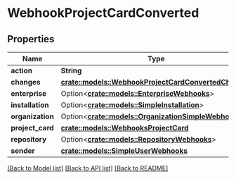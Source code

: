 # WebhookProjectCardConverted

## Properties

Name | Type | Description | Notes
------------ | ------------- | ------------- | -------------
**action** | **String** |  | 
**changes** | [**crate::models::WebhookProjectCardConvertedChanges**](webhook_project_card_converted_changes.md) |  | 
**enterprise** | Option<[**crate::models::EnterpriseWebhooks**](enterprise-webhooks.md)> |  | [optional]
**installation** | Option<[**crate::models::SimpleInstallation**](simple-installation.md)> |  | [optional]
**organization** | Option<[**crate::models::OrganizationSimpleWebhooks**](organization-simple-webhooks.md)> |  | [optional]
**project_card** | [**crate::models::WebhooksProjectCard**](webhooks_project_card.md) |  | 
**repository** | Option<[**crate::models::RepositoryWebhooks**](repository-webhooks.md)> |  | [optional]
**sender** | [**crate::models::SimpleUserWebhooks**](simple-user-webhooks.md) |  | 

[[Back to Model list]](../README.md#documentation-for-models) [[Back to API list]](../README.md#documentation-for-api-endpoints) [[Back to README]](../README.md)


